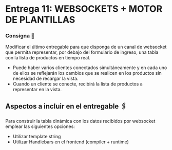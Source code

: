 # Entrega 11: WEBSOCKETS + MOTOR DE PLANTILLAS

### Consigna 🔧
Modificar el último entregable para que disponga de un canal de websocket que permita representar, por debajo del formulario de ingreso, una tabla con la lista de productos en tiempo real.
- Puede haber varios clientes conectados simultáneamente y en cada uno de ellos se reflejarán los cambios que se realicen en los productos sin necesidad de recargar la vista.
- Cuando un cliente se conecte, recibirá la lista de productos a representar en la vista.

## Aspectos a incluir en el entregable 🖇️
Para construir la tabla dinámica con los datos recibidos por websocket emplear las siguientes opciones:
- Utilizar template string
- Utilizar Handlebars en el frontend (compiler + runtime)
